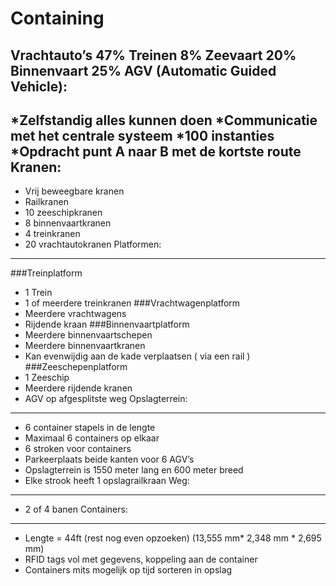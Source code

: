 Containing
==========
Vrachtauto’s 47%
Treinen 8%
Zeevaart 20%
Binnenvaart 25%
AGV (Automatic Guided Vehicle):
-------------------------------
*Zelfstandig alles kunnen doen
*Communicatie met het centrale systeem
*100 instanties
*Opdracht punt A naar B met de kortste route
Kranen:
-------
* Vrij beweegbare kranen
* Railkranen
* 10 zeeschipkranen
* 8 binnenvaartkranen
* 4 treinkranen
* 20 vrachtautokranen
Platformen:
-----------
###Treinplatform
* 1 Trein
* 1 of meerdere treinkranen
###Vrachtwagenplatform
* Meerdere vrachtwagens
* Rijdende kraan
###Binnenvaartplatform
* Meerdere binnenvaartschepen
* Meerdere binnenvaartkranen
* Kan evenwijdig aan de kade verplaatsen ( via een rail )
###Zeeschepenplatform
* 1 Zeeschip
* Meerdere rijdende kranen
* AGV op afgesplitste weg
Opslagterrein:
--------------
* 6 container stapels in de lengte
* Maximaal 6 containers op elkaar
* 6 stroken voor containers
* Parkeerplaats beide kanten voor 6 AGV’s
* Opslagterrein is 1550 meter lang en 600 meter breed
* Elke strook heeft 1 opslagrailkraan
Weg:
----
* 2 of 4 banen
Containers:
-----------
* Lengte = 44ft (rest nog even opzoeken) (13,555 mm* 2,348 mm * 2,695 mm)
* RFID tags vol met gegevens, koppeling aan de container
* Containers mits mogelijk op tijd sorteren in opslag
